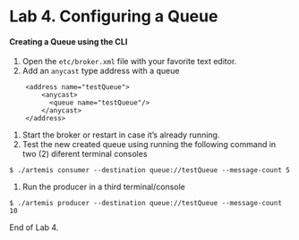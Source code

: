 Lab 4. Configuring a Queue
===
#### Creating a Queue using the CLI
1. Open the `etc/broker.xml` file with your favorite text editor.
1. Add an `anycast` type address with a queue
```
    <address name="testQueue">
        <anycast>
          <queue name="testQueue"/>
        </anycast>
    </address>
```
1. Start the broker or restart in case it’s already running.
1. Test the new created queue using running the following command in two (2) diferent terminal consoles
```
$ ./artemis consumer --destination queue://testQueue --message-count 5
```
1. Run the producer in a third terminal/console
```
$ ./artemis producer --destination queue://testQueue --message-count 10
```

End of Lab 4.
